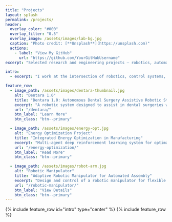 ```yaml
---
title: "Projects"
layout: splash
permalink: /projects/
header:
  overlay_color: "#000"
  overlay_filter: "0.5"
  overlay_image: /assets/images/lab-bg.jpg
  caption: "Photo credit: [**Unsplash**](https://unsplash.com)"
  actions:
    - label: "View My GitHub"
      url: "https://github.com/YourGitHubUsername"
excerpt: "Selected research and engineering projects — robotics, automation, and AI for mechanical systems."

intro:
  - excerpt: "I work at the intersection of robotics, control systems, and intelligent automation. Below are some of my featured projects."

feature_row:
  - image_path: /assets/images/dentara-thumbnail.jpg
    alt: "Dentara 1.0"
    title: "Dentara 1.0: Autonomous Dental Surgery Assistive Robotic Station"
    excerpt: "A robotic system designed to assist in dental surgeries with autonomous instrument handling, real-time computer vision, and safety-aware control."
    url: "/dentara/"
    btn_label: "Learn More"
    btn_class: "btn--primary"

  - image_path: /assets/images/energy-opt.jpg
    alt: "Energy Optimization Project"
    title: "Integrated Energy Optimization in Manufacturing"
    excerpt: "Multi-agent deep reinforcement learning system for optimal control of manufacturing microgrids integrating renewable sources and battery storage."
    url: "/energy-optimization/"
    btn_label: "Read More"
    btn_class: "btn--primary"

  - image_path: /assets/images/robot-arm.jpg
    alt: "Robotic Manipulator"
    title: "Adaptive Robotic Manipulator for Automated Assembly"
    excerpt: "Design and control of a robotic manipulator for flexible manufacturing with force feedback and adaptive motion planning."
    url: "/robotic-manipulator/"
    btn_label: "View Details"
    btn_class: "btn--primary"
---
```


{% include feature_row id="intro" type="center" %}
{% include feature_row %}
